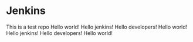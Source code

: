 # Jenkins
This is a test repo
Hello world!
Hello jenkins!
Hello developers!
Hello world!
Hello jenkins!
Hello developers!
Hello world!
